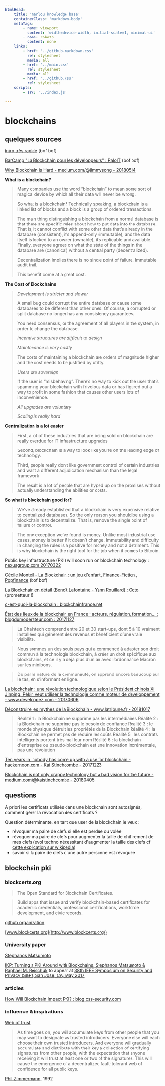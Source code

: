 ```yaml
---
htmlHead:
    title: 'marlou knowledge base' 
    containerClass: 'markdown-body'
    metaTags:
        - name: viewport
          content: 'width=device-width, initial-scale=1, minimal-ui'
        - name: robots
          content: none
    links:
        - href: '../github-markdown.css'
          rel: stylesheet
          media: all
        - href: '../main.css'
          rel: stylesheet
          media: all
        - href: '../github.css'
          rel: stylesheet
    scripts:
        - src: '../index.js'

---
```


# blockchains

## quelques sources

[intro très rapide](https://www.youtube.com/watch?v=r43LhSUUGTQ) (bof bof)

[BarCamp "La Blockchain pour les développeurs" : PaloIT](https://www.youtube.com/watch?v=6hmQT8H-JJk) (bof bof)

[Why Blockchain is Hard - medium.com/@jimmysong - 20180514](https://medium.com/@jimmysong/why-blockchain-is-hard-60416ea4c5c)

**What is a blockchain?**

> Many companies use the word “blockchain” to mean some sort of magical device by which all their data will never be wrong.
> 
> So what is a blockchain? Technically speaking, a blockchain is a linked list of blocks and a block is a group of ordered transactions.
> 
> The main thing distinguishing a blockchain from a normal database is that there are specific rules about how to put data into the database. That is, it cannot conflict with some other data that’s already in the database (consistent), it’s append-only (immutable), and the data itself is locked to an owner (ownable), it’s replicable and available. Finally, everyone agrees on what the state of the things in the database are (canonical) without a central party (decentralized).
> 
> Decentralization implies there is no single point of failure. Immutable audit trail. 
> 
> This benefit come at a great cost.

**The Cost of Blockchains**

> *Development is stricter and slower*
> 
> A small bug could corrupt the entire database or cause some databases to be different than other ones. Of course, a corrupted or split database no longer has any consistency guarantees.
> 
> You need consensus, or the agreement of all players in the system, in order to change the database.
> 
> *Incentive structures are difficult to design*
> 
> *Maintenance is very costly*
> 
> The costs of maintaining a blockchain are orders of magnitude higher and the cost needs to be justified by utility. 
> 
> *Users are sovereign*
> 
> If the user is “misbehaving”. There’s no way to kick out the user that’s spamming your blockchain with frivolous data or has figured out a way to profit in some fashion that causes other users lots of inconvenience.
> 
> *All upgrades are voluntary*
> 
> *Scaling is really hard*

**Centralization is a lot easier**

> First, a lot of these industries that are being sold on blockchain are really overdue for IT infrastructure upgrades
> 
> Second, blockchain is a way to look like you’re on the leading edge of technology.
> 
> Third, people really don’t like government control of certain industries and want a different adjudication mechanism than the legal framework
> 
> The result is a lot of people that are hyped up on the promises without actually understanding the abilities or costs.

**So what is blockchain good for?**

> We’ve already established that a blockchain is very expensive relative to centralized databases. So the only reason you should be using a blockchain is to decentralize. That is, remove the single point of failure or control.

> The one exception we’ve found is money. Unlike most industrial use cases, money is better if it doesn’t change. Immutability and difficulty in changing the rules is a positive for money and not a detriment. This is why blockchain is the right tool for the job when it comes to Bitcoin.

[Public key infrastructure (PKI) will soon run on blockchain technology : nexusgroup.com 20170322](https://www.nexusgroup.com/blog/public-key-infrastructure-pki-will-soon-run-blockchain-technology/)

[Cécile Monteil - La Blockchain : un jeu d'enfant, Finance-Fiction , Popfinance](https://www.youtube.com/watch?v=cL1PWRaZq4g) (bof bof)

[La Blockchain en détail (Benoît Lafontaine - Yann Rouillard) : Octo](https://www.youtube.com/watch?v=J0MgFQ-j6nE) (prometteur !)

[c-est-quoi-la-blockchain : blockchainfrance.net](https://blockchainfrance.net/decouvrir-la-blockchain/c-est-quoi-la-blockchain/)

[État des lieux de la blockchain en France : acteurs, régulation, formation… : blogdumoderateur.com : 20171127](https://www.blogdumoderateur.com/etat-des-lieux-blockchain-france/)

> La Chaintech comprend entre 20 et 30 start-ups, dont 5 à 10 vraiment installées qui génèrent des revenus et bénéficient d’une vraie visibilité.

> Nous sommes un des seuls pays qui a commencé à adapter son droit commun à la technologie blockchain, à créer un droit spécifique aux blockchains, et ce il y a déjà plus d’un an avec l’ordonnance Macron sur les minibons.

> De par la nature de la communauté, on apprend encore beaucoup sur le tas, en s’informant en ligne.

[La blockchain : une révolution technologique selon le Président chinois Xi Jinping, Pékin veut utiliser la technologie comme moteur de développement - www.developpez.com - 20180606](https://www.developpez.com/actu/207814/La-blockchain-une-revolution-technologique-selon-le-President-chinois-Xi-Jinping-Pekin-veut-utiliser-la-technologie-comme-moteur-de-developpement/)

[Déconstruire les mythes de la Blockchain - www.latribune.fr - 20181017](https://www.latribune.fr/opinions/tribunes/deconstruire-les-mythes-de-la-blockchain-794001.html)

> Réalité 1 : la Blockchain ne supprime pas les intermédiaires
> Réalité 2 : la Blockchain ne supprime pas le besoin de confiance
> Réalité 3 : le monde physique détruit les propriétés de la Blockchain
> Réalité 4 : la Blockchain ne permet pas de réduire les coûts
> Réalité 5 : les contrats intelligents portent très mal leur nom
> Réalité 6 : la blockchain d'entreprise ou pseudo-blockchain est une innovation incrémentale, pas une révolution

[Ten years in, nobody has come up with a use for blockchain - hackernoon.com - Kai Stinchcombe - 20171223](https://hackernoon.com/ten-years-in-nobody-has-come-up-with-a-use-case-for-blockchain-ee98c180100)

[Blockchain is not only crappy technology but a bad vision for the future - medium.com/@kaistinchcombe - 20180405](https://medium.com/@kaistinchcombe/decentralized-and-trustless-crypto-paradise-is-actually-a-medieval-hellhole-c1ca122efdec)

## questions

A priori les certificats utilisés dans une blockchain sont autosignés, comment gérer la révocation des certificats ?

Question déterminante, en tant que user de la blockchain je veux :
- révoquer ma paire de clefs si elle est perdue ou volée
- révoquer ma paire de clefs pour augmenter la taille de chiffrement de mes clefs (evol techno nécessitant d'augmenter la taille des clefs cf [cette explication sur wikipedia](https://fr.wikipedia.org/wiki/Chiffrement_RSA#S.C3.A9curit.C3.A9))
- savoir si la paire de clefs d'une autre personne est révoquée

## blockchain pki

### blockcerts.org

> The Open Standard for Blockchain Certificates.

> Build apps that issue and verify blockchain-based certificates for academic credentials, professional certifications, workforce development, and civic records.

[github organization](https://github.com/blockchain-certificates)

[www.blockcerts.org](http://www.blockcerts.org/)

### University paper

[Stephanos Matsumoto](http://www.stevematsumoto.net/cv/)

[IKP: Turning a PKI Around with Blockchains, Stephanos Matsumoto & Raphael M. Reischuk](https://eprint.iacr.org/2016/1018.pdf) to appear at [38th IEEE Symposium on Security and Privacy (S&P), San Jose, CA, May 2017](http://www.ieee-security.org/TC/SP2017/program-papers.html)

### articles

[How Will Blockchain Impact PKI? : blog.css-security.com](https://blog.css-security.com/blog/how-will-blockchain-impact-pki)

### influence & inspirations

[Web of trust](https://en.wikipedia.org/wiki/Web_of_trust)

> As time goes on, you will accumulate keys from other people that you may want to designate as trusted introducers. Everyone else will each choose their own trusted introducers. And everyone will gradually accumulate and distribute with their key a collection of certifying signatures from other people, with the expectation that anyone receiving it will trust at least one or two of the signatures. This will cause the emergence of a decentralized fault-tolerant web of confidence for all public keys.

 [Phil Zimmermann](https://en.wikipedia.org/wiki/Phil_Zimmermann), 1992

